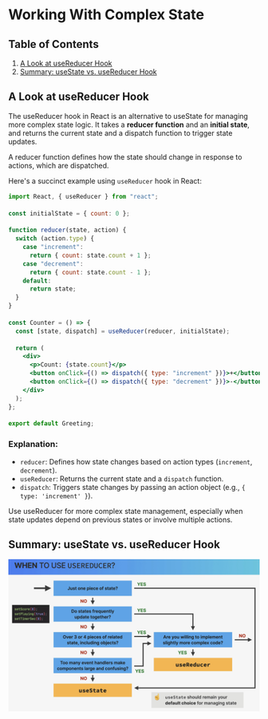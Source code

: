 # Working With Complex State

## Table of Contents

1. [A Look at useReducer Hook](#a-look-at-usereducer-hook)
2. [Summary: useState vs. useReducer Hook](#summary-usestate-vs-usereducer-hook)

## A Look at useReducer Hook

The useReducer hook in React is an alternative to useState for managing more complex state logic. It takes a **reducer function** and an **initial state**, and returns the current state and a dispatch function to trigger state updates.

A reducer function defines how the state should change in response to actions, which are dispatched.

Here's a succinct example using `useReducer` hook in React:

```jsx
import React, { useReducer } from "react";

const initialState = { count: 0 };

function reducer(state, action) {
  switch (action.type) {
    case "increment":
      return { count: state.count + 1 };
    case "decrement":
      return { count: state.count - 1 };
    default:
      return state;
  }
}

const Counter = () => {
  const [state, dispatch] = useReducer(reducer, initialState);

  return (
    <div>
      <p>Count: {state.count}</p>
      <button onClick={() => dispatch({ type: "increment" })}>+</button>
      <button onClick={() => dispatch({ type: "decrement" })}>-</button>
    </div>
  );
};

export default Greeting;
```

### Explanation:

- `reducer`: Defines how state changes based on action types (`increment`, `decrement`).
- `useReducer`: Returns the current state and a `dispatch` function.
- `dispatch`: Triggers state changes by passing an action object (e.g., `{ type: 'increment' }`).

Use useReducer for more complex state management, especially when state updates depend on previous states or involve multiple actions.

## Summary: useState vs. useReducer Hook

![alt text](image.png)
